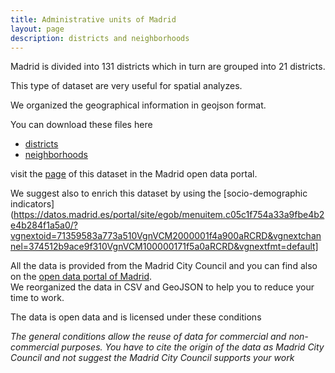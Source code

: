 ```yaml
---
title: Administrative units of Madrid
layout: page
description: districts and neighborhoods
---
```

Madrid is divided into 131 districts which in turn are grouped into 21 districts.

This type of dataset are very useful for spatial analyzes.

We organized the geographical information in geojson format.

You can download these files here
- [districts](https://challenge.greemta.eu/data/administrative_units/districts_madrid.geojson)
- [neighborhoods](https://challenge.greemta.eu/data/administrative_units/neighborhoods_madrid.geojson)

visit the [page](https://datos.madrid.es/portal/site/egob/menuitem.c05c1f754a33a9fbe4b2e4b284f1a5a0/?vgnextoid=46b55cde99be2410VgnVCM1000000b205a0aRCRD&vgnextchannel=374512b9ace9f310VgnVCM100000171f5a0aRCRD&vgnextfmt=default)
 of this dataset in the Madrid open data portal.

We suggest also to enrich this dataset by using the [socio-demographic indicators](https://datos.madrid.es/portal/site/egob/menuitem.c05c1f754a33a9fbe4b2e4b284f1a5a0/?vgnextoid=71359583a773a510VgnVCM2000001f4a900aRCRD&vgnextchannel=374512b9ace9f310VgnVCM100000171f5a0aRCRD&vgnextfmt=default] 


All the data is provided from the Madrid City Council and you can find also on the [open data portal of Madrid](https://datos.madrid.es/portal/site/egob/).<br/>
We reorganized the data in CSV and GeoJSON to help you to reduce your time to work.<br/>


The data is open data and is licensed under these conditions<br/>

*The general conditions allow the reuse of data for commercial and non-commercial purposes. You have to cite the origin of the data as Madrid City Council and not suggest the Madrid City Council supports your work*


